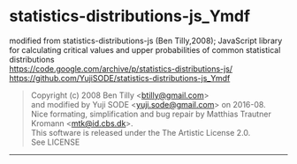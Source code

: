 # statistics-distributions-js_Ymdf
modified from statistics-distributions-js (Ben Tilly,2008); JavaScript library for calculating critical values and upper probabilities of common statistical distributions  
https://code.google.com/archive/p/statistics-distributions-js/  
https://github.com/YujiSODE/statistics-distributions-js_Ymdf  

>Copyright (c) 2008 Ben Tilly \<btilly@gmail.com\>  
>and modified by Yuji SODE \<yuji.sode@gmail.com\> on 2016-08.  
>Nice formating, simplification and bug repair by Matthias Trautner Kromann \<mtk@id.cbs.dk\>.  
>This software is released under the The Artistic License 2.0.  
>See LICENSE
______

